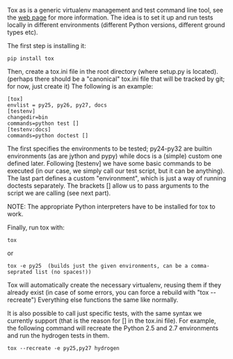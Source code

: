 Tox as is a generic virtualenv management and test command line tool, see the [web page](http://tox.testrun.org/en/0.9/index.html) for more information. The idea is to set it up and run tests locally in different environments (different Python versions, different ground types etc). 

The first step is installing it:

    pip install tox

Then, create a tox.ini file in the root directory (where setup.py is located). (perhaps there should be a "canonical" tox.ini file that will be tracked by git; for now, just create it) The following is an example:

    [tox]
    envlist = py25, py26, py27, docs
    [testenv]
    changedir=bin
    commands=python test []
    [testenv:docs]
    commands=python doctest [] 

The first specifies the environments to be tested; py24-py32 are builtin environments (as are jython and pypy) while docs is a (simple) custom one defined later. Following [testenv] we have some basic commands to be executed (in our case, we simply call our test script, but it can be anything). The last part defines a custom "environment", which is just a way of running doctests separately. The brackets [] allow us to pass arguments to the script we are calling (see next part).

NOTE: The appropriate Python interpreters have to be installed for tox to work.

Finally, run tox with:

    tox

or

    tox -e py25  (builds just the given environments, can be a comma-seprated list (no spaces!))

Tox will automatically create the necessary virtualenv, reusing them if they already exist (in case of some errors, you can force a rebuild with "tox --recreate") Everything else functions the same like normally.

It is also possible to call just specific tests, with the same syntax we currently support (that is the reason for [] in the tox.ini file). For example, the following command will recreate the Python 2.5 and 2.7 environments and run the hydrogen tests in them.

    tox --recreate -e py25,py27 hydrogen